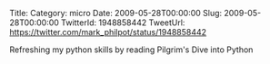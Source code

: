 Title: 
Category: micro
Date: 2009-05-28T00:00:00
Slug: 2009-05-28T00:00:00
TwitterId: 1948858442
TweetUrl: https://twitter.com/mark_philpot/status/1948858442

Refreshing my python skills by reading Pilgrim's Dive into Python